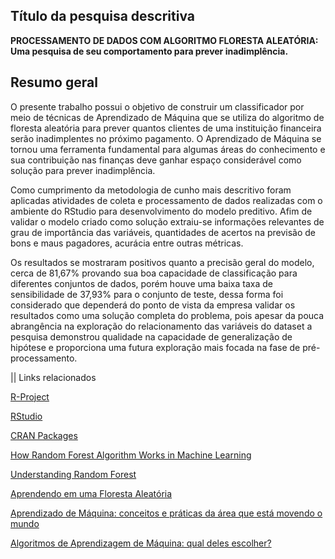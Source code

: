 ## Título da pesquisa descritiva
**PROCESSAMENTO DE DADOS COM ALGORITMO FLORESTA ALEATÓRIA: Uma pesquisa de seu comportamento para prever inadimplência.**

## Resumo geral
  O presente trabalho possui o objetivo de construir um classificador por meio de técnicas de Aprendizado de Máquina que se utiliza do algoritmo de floresta aleatória para prever quantos clientes de uma instituição financeira serão inadimplentes no próximo pagamento. O Aprendizado de Máquina se tornou uma ferramenta fundamental para algumas áreas do conhecimento e sua contribuição nas finanças deve ganhar espaço considerável como solução para prever inadimplência.
  
  Como cumprimento da metodologia de cunho mais descritivo foram aplicadas atividades de coleta e processamento de dados realizadas com o ambiente do RStudio para desenvolvimento do modelo preditivo. Afim de validar o modelo criado como solução extraiu-se informações relevantes de grau de importância das variáveis, quantidades de acertos na previsão de bons e maus pagadores, acurácia entre outras métricas.
  
  Os resultados se mostraram positivos quanto a precisão geral do modelo, cerca de 81,67% provando sua boa capacidade de classificação para diferentes conjuntos de dados, porém houve uma baixa taxa de sensibilidade de 37,93% para o conjunto de teste, dessa forma foi considerado que dependerá do ponto de vista da empresa  validar os resultados como uma solução completa do problema, pois apesar da pouca abrangência na exploração do relacionamento das variáveis do dataset a pesquisa demonstrou qualidade na capacidade de generalização de hipótese e proporciona uma futura exploração mais focada na fase de pré-processamento.


|| Links relacionados

[R-Project](https://www.r-project.org)

[RStudio](https://rstudio.com/products/rstudio/#rstudio-desktop)

[CRAN Packages](https://cran.r-project.org/web/packages/available_packages_by_date.html)

[How Random Forest Algorithm Works in Machine Learning](https://synced.medium.com/how-random-forest-algorithm-works-in-machine-learning-3c0fe15b6674)

[Understanding Random Forest](https://towardsdatascience.com/understanding-random-forest-58381e0602d2)

[Aprendendo em uma Floresta Aleatória](https://medium.com/machina-sapiens/o-algoritmo-da-floresta-aleat%C3%B3ria-3545f6babdf8)

[Aprendizado de Máquina: conceitos e práticas da área que está movendo o mundo](https://www.profissionaisti.com.br/aprendizado-de-maquina-conceitos-e-praticas-da-area-que-esta-movendo-o-mundo/)

[Algoritmos de Aprendizagem de Máquina: qual deles escolher?](https://medium.com/machina-sapiens/algoritmos-de-aprendizagem-de-m%C3%A1quina-qual-deles-escolher-67040ad68737)
